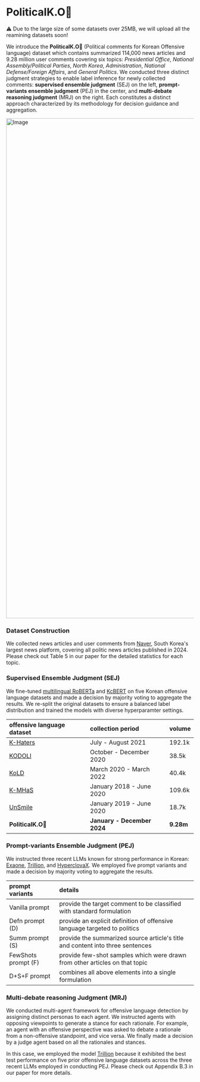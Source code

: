 # PoliticalK.O🥊

⚠️ Due to the large size of some datasets over 25MB, we will upload all the reamining datasets soon!

We introduce the **PoliticalK.O**🥊 (Political comments for Korean Offensive language) dataset which contains summarized 114,000 news articles and 9.28 million user comments covering six topics: _Presidential Office_, _National Assembly/Political Parties_, _North Korea_, _Administration_, _National Defense/Foreign Affairs_, and _General Politics_. We conducted three distinct judgment strategies to enable label inference for newly collected comments: **supervised ensemble judgment** (SEJ) on the left, **prompt-variants ensemble judgment** (PEJ) in the center, and **multi-debate reasoning judgment** (MRJ) on the right. Each constitutes a distinct approach characterized by its methodology for decision guidance and aggregation.

<img width="1342" alt="Image" src="https://github.com/user-attachments/assets/ca2e5dd4-a633-4a0c-bc80-f4cd8042053e" />


### Dataset Construction
We collected news articles and user comments from [Naver](https://news.naver.com/section/100), South Korea's largest news platform, covering all politic news articles published in 2024. Please check out Table 5 in our paper for the detailed statistics for each topic.


### Supervised Ensemble Judgment (SEJ)
We fine-tuned [multilingual RoBERTa](https://huggingface.co/FacebookAI/xlm-roberta-base) and [KcBERT](https://huggingface.co/beomi/kcbert-base) on five Korean offensive language datasets and made a decision by majority voting to aggregate the results. We re-split the original datasets to ensure a balanced label distribution and trained the models with diverse hyperparamter settings.

|offensive language dataset|collection period|volume|
|:---|:---|:---|
|[K-Haters](https://github.com/ssu-humane/K-HATERS?tab=readme-ov-file)|July - August 2021|192.1k|
|[KODOLI](https://github.com/cardy20/KODOLI/tree/main)|October - December 2020|38.5k|
|[KoLD](https://github.com/boychaboy/KOLD)|March 2020 - March 2022|40.4k|
|[K-MHaS](https://github.com/adlnlp/K-MHaS)|January 2018 - June 2020|109.6k|
|[UnSmile](https://github.com/smilegate-ai/korean_unsmile_dataset)|January 2019 - June 2020|18.7k|
|**PoliticalK.O**🥊|**January - December 2024**|**9.28m**|


### Prompt-variants Ensemble Judgment (PEJ)
We instructed three recent LLMs known for strong performance in Korean: [Exaone](https://huggingface.co/LGAI-EXAONE/EXAONE-3.5-7.8B-Instruct), [Trillion](https://huggingface.co/trillionlabs/Trillion-7B-preview), and [HyperclovaX](https://huggingface.co/naver-hyperclovax/HyperCLOVAX-SEED-Text-Instruct-1.5B). We employed five prompt variants and made a decision by majority voting to aggregate the results.

|prompt variants|details|
|:---|:---|
|Vanilla prompt|provide the target comment to be classified with standard formulation|
|Defn prompt (D)|provide an explicit definition of offensive language targeted to politics|
|Summ prompt (S)|provide the summarized source article's title and content into three sentences|
|FewShots prompt (F)|provide few-shot samples which were drawn from other articles on that topic|
|D+S+F prompt|combines all above elements into a single formulation|


### Multi-debate reasoning Judgment (MRJ)
We conducted multi-agent framework for offensive language detection by assigning distinct personas to each agent. We instructed agents with opposing viewpoints to generate a stance for each rationale. For example, an agent with an offensive perspective was asked to debate a rationale from a non-offensive standpoint, and vice versa. We finally made a decision by a judge agent based on all the rationales and stances.

In this case, we employed the model [Trillion](https://huggingface.co/trillionlabs/Trillion-7B-preview) because it exhibited the best test performance on five prior offensive language datasets across the three recent LLMs employed in conducting PEJ. Please check out Appendix B.3 in our paper for more details.

